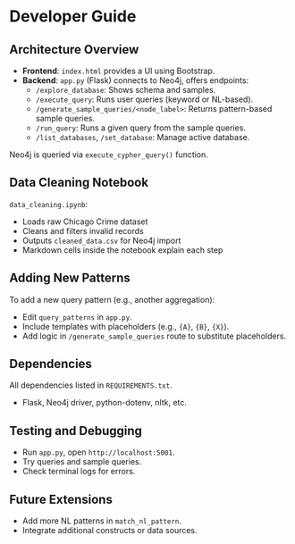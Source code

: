 # Developer Guide

## Architecture Overview
- **Frontend**: `index.html` provides a UI using Bootstrap.
- **Backend**: `app.py` (Flask) connects to Neo4j, offers endpoints:
  - `/explore_database`: Shows schema and samples.
  - `/execute_query`: Runs user queries (keyword or NL-based).
  - `/generate_sample_queries/<node_label>`: Returns pattern-based sample queries.
  - `/run_query`: Runs a given query from the sample queries.
  - `/list_databases`, `/set_database`: Manage active database.
  
Neo4j is queried via `execute_cypher_query()` function.

## Data Cleaning Notebook
`data_cleaning.ipynb`:
- Loads raw Chicago Crime dataset
- Cleans and filters invalid records
- Outputs `cleaned_data.csv` for Neo4j import
- Markdown cells inside the notebook explain each step

## Adding New Patterns
To add a new query pattern (e.g., another aggregation):
- Edit `query_patterns` in `app.py`.
- Include templates with placeholders (e.g., `{A}`, `{B}`, `{X}`).
- Add logic in `/generate_sample_queries` route to substitute placeholders.

## Dependencies
All dependencies listed in `REQUIREMENTS.txt`.
- Flask, Neo4j driver, python-dotenv, nltk, etc.

## Testing and Debugging
- Run `app.py`, open `http://localhost:5001`.
- Try queries and sample queries.
- Check terminal logs for errors.

## Future Extensions
- Add more NL patterns in `match_nl_pattern`.
- Integrate additional constructs or data sources.

